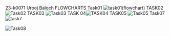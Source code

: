 23-k0071 Urooj Baloch
FLOWCHARTS
Task01
![task01(flowchart)](https://github.com/Urooj-Baloch/PF-Fall-2023/assets/144048378/55506ad2-7e64-4fb8-9d9d-75499df37d48)
TASK02
![Task02](https://github.com/Urooj-Baloch/PF-Fall-2023/assets/144048378/fc491432-31ca-4443-b585-7355ac429e72)
TASK03
![Task03](https://github.com/Urooj-Baloch/PF-Fall-2023/assets/144048378/4db4a48b-1ade-4c9d-a556-d6ba3553d9a7)
TASK 04![ TASK04](https://github.com/Urooj-Baloch/PF-Fall-2023/assets/144048378/0ad56cb9-c68a-4c48-be87-1892958c53f9)
TASK05
![Task05](https://github.com/Urooj-Baloch/PF-Fall-2023/assets/144048378/24f2a2b0-67fc-4458-a65e-637d78d49674)
Task07![task7](https://github.com/Urooj-Baloch/PF-Fall-2023/assets/144048378/8479c93c-25d1-4d44-89c4-6b506eb35848)



![Task08](https://github.com/Urooj-Baloch/PF-Fall-2023/assets/144048378/c2ca46a4-e7e4-4605-b9d7-56f215447009)
